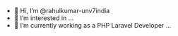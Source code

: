 - 👋 Hi, I’m @rahulkumar-unv7india
- 👀 I’m interested in ...
- 🌱 I’m currently working as a PHP Laravel Developer ...

<!---
rahulkumar-unv7india/rahulkumar-unv7india is a ✨ special ✨ repository because its `README.md` (this file) appears on your GitHub profile.
You can click the Preview link to take a look at your changes.
--->
